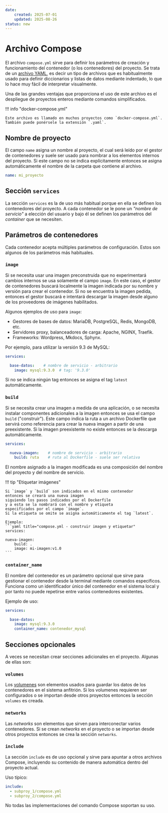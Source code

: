 ```yaml
---
date:
    created: 2025-07-01
    updated: 2025-08-26
status: new
---
```


# Archivo Compose


El archivo `compose.yml` sirve para definir
los parámetros de creación y funcionamiento
del contenedor (o los contenedores)
del proyecto.
Se trata de un [archivo YAML](../archivos/pyyaml.md),
es decir un tipo de archivos que es habitualmente usado para definir
diccionarios y listas de datos mediante indentado,
lo que lo hace muy fácil de interpretar visualmente.

Una de las grandes ventajas que proporciona
el uso de este archivo
es el despliegue de proyectos enteros
mediante comandos simplificados.


!!! info "docker-compose.yml"

    Este archivo es llamado en muchos proyectos como `docker-compose.yml`.
    También puede ponérsele la extensión `.yaml`.

## Nombre de proyecto

El campo `name` asigna un nombre al proyecto,
el cual será leído por el gestor de contenedores
y suele ser usado para nombrar a los elementos internos del proyecto.
Si este campo no se indica explícitamente
entonces se asigna automáticamente
el nombre de la carpeta que contiene al archivo.

```yaml title="compose.yml - nombre"
name: mi_proyecto
```

## Sección `services`

La sección `services` es la de uso más habitual
porque en ella se definen los contenedores del proyecto.
A cada contenedor se le pone un *"nombre de servicio"*
a elección del usuario
y bajo él se definen los parámetros del *container* que se necesiten.

## Parámetros de contenedores

Cada contenedor acepta múltiples parámetros de configuración.
Estos son algunos de los parámetros más habituales.


### `image`

Si se necesita usar una imagen preconstruida
que no experimentará cambios internos
se usa solamente el campo `image`.
En este caso, el gestor de contenedores buscará localmente
la imagen indicada por su nombre y versión para crear el contenedor.
Si no se encuentra la imagen pedida,
entonces el gestor buscará e intentará descargar la imagen
desde alguno de los proveedores de imágenes habilitados.

Algunos ejemplos de uso para `image`:

- Gestores de bases de datos: MariaDB, PostgreSQL, Redis, MongoDB, etc.
- Servidores proxy, balanceadores de carga: Apache, NGINX, Traefik.
- Frameworks: Wordpress, Mkdocs, Sphynx.


Por ejemplo, para utilizar la versión 9.3 de MySQL:

```yaml title="compose.yml - imagen preconstruida"
services:

  base-datos:    # nombre de servicio - arbitrario
    image: mysql:9.3.0  # tag: '9.3.0'
```

Si no se indica ningún tag entonces se asigna el tag `latest` automáticamente.

### `build`

Si se necesita crear una imagen a medida de una aplicación,
o se necesita instalar componentes adicionales a la imagen
entonces se usa el campo `build` ("construir").
Este campo indica la ruta a un archivo Dockerfile
que servirá como referencia para crear la nueva imagen
a partir de una preexistente.
Si la imagen preexistente no existe
entonces se la descarga automáticamente.

```yaml title="compose.yml - construir imagen"
services:

  nueva-imagen:    # nombre de servicio - arbitrario
    build: ruta    # ruta al Dockerfile - suele ser relativa
```

El nombre asignado a la imagen modificada
es una composición del nombre del proyecto
y del nombre de servicio. 

!!! tip "Etiquetar imágenes"

    Si `image` y `build` son indicados en el mismo contenedor
    entonces se creará una nueva imagen
    siguiendo los pasos indicados por el Dockerfile
    y a esta se la nombrará con el nombre y etiqueta
    especificados por el campo `image`.
    Si la etiqueta se omite se asigna automáticamente el tag `latest`.

    Ejemplo:
    ```yaml title="compose.yml - construir imagen y etiquetar"
    services:

    nueva-imagen:
        build: .
        image: mi-imagen:v1.0
    ```

### `container_name`

El nombre del contenedor es un parámetro opcional
que sirve para gestionar el contenedor desde la terminal
mediante comandos específicos.
Funciona como un identificador único del contenedor
en el sistema local
y por tanto no puede repetirse
entre varios contenedores existentes.

Ejemplo de uso:

```yaml title="compose.yml - contenedor con nombre"
services:

  base-datos:    
    image: mysql:9.3.0 
    container_name: contenedor_mysql
```


## Secciones opcionales

A veces se necesitan crear secciones adicionales en el proyecto.
Algunas de ellas son:


### `volumes`

Los [volumenes](volumenes.md) son elementos usados
para guardar los datos
de los contenedores
en el sistema anfitrión.
Si los volumenes requieren ser configurados
o se importan desde otros proyectos
entonces la sección `volumes` es creada.


### `networks`

Las *networks* son elementos
que sirven para interconectar varios contenedores.
Si se crean *networks* en el proyecto
o se importan desde otros proyectos
entonces se crea la sección `networks`.


### `include`

La sección `include` es de uso opcional y
sirve para apuntar a otros archivos Compose,
incluyendo su contenido
de manera automática
dentro del proyecto actual.

Uso típico:

```yaml title="compose.yml - inclusion"
include:
  - subproy_1/compose.yml
  - subproy_2/compose.yml
```

No todas las implementaciones del comando Compose
soportan su uso.










